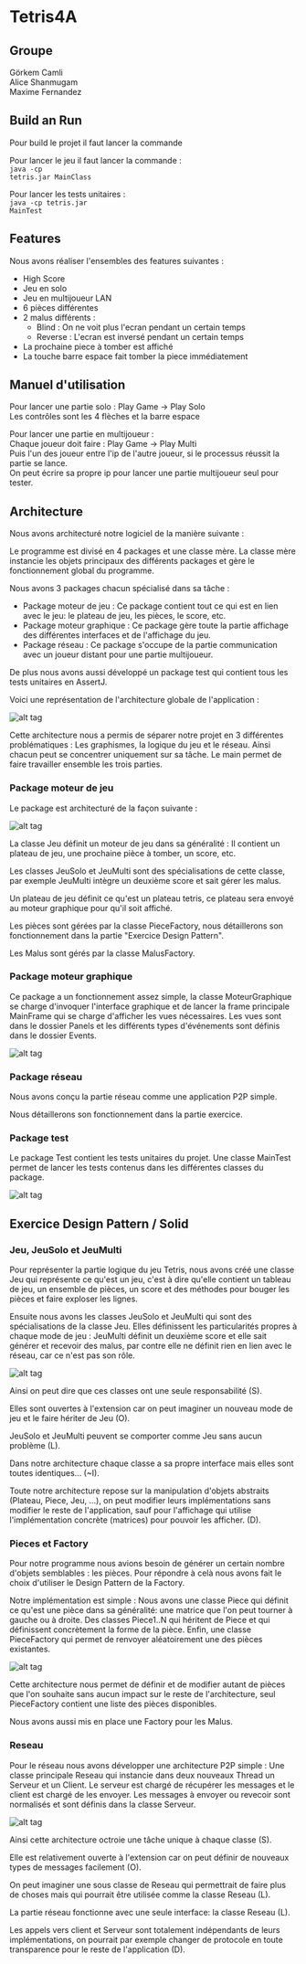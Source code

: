 # Tetris4A
## Groupe
Görkem Camli <br/>
Alice Shanmugam <br/>
Maxime Fernandez

## Build an Run

Pour build le projet il faut lancer la commande


Pour lancer le jeu il faut lancer la commande : </br>
<code>java -cp tetris.jar MainClass</code>

Pour lancer les tests unitaires : </br>
<code>java -cp tetris.jar MainTest</code>

## Features

Nous avons réaliser l'ensembles des features suivantes :

- High Score
- Jeu en solo
- Jeu en multijoueur LAN
- 6 pièces différentes
- 2 malus différents : 
  - Blind : On ne voit plus l'ecran pendant un certain temps
  - Reverse : L'ecran est inversé pendant un certain temps
- La prochaine piece à tomber est affiché
- La touche barre espace fait tomber la piece immédiatement


## Manuel d'utilisation

Pour lancer une partie solo : Play Game -> Play Solo <br/>
Les contrôles sont les 4 flèches et la barre espace

Pour lancer une partie en multijoueur : <br/>
Chaque joueur doit faire : Play Game -> Play Multi <br/>
Puis l'un des joueur entre l'ip de l'autre joueur, si le processus réussit la partie se lance.<br/>
On peut écrire sa propre ip pour lancer une partie multijoueur seul pour tester.

## Architecture

Nous avons architecturé notre logiciel de la manière suivante :

Le programme est divisé en 4 packages et une classe mère. La classe mère instancie les objets principaux des différents packages et gère le fonctionnement global du programme.

Nous avons 3 packages chacun spécialisé dans sa tâche :
- Package moteur de jeu : Ce package contient tout ce qui est en lien avec le jeu: le plateau de jeu, les pièces, le score, etc.
- Package moteur graphique : Ce package gère toute la partie affichage des différentes interfaces et de l'affichage du jeu.
- Package réseau : Ce package s'occupe de la partie communication avec un joueur distant pour une partie multijoueur.

De plus nous avons aussi développé un package test qui contient tous les tests unitaires en AssertJ.

Voici une représentation de l'architecture globale de l'application :

![alt tag](doc/package.png)

Cette architecture nous a permis de séparer notre projet en 3 différentes problématiques : Les graphismes, la logique du jeu et le réseau. Ainsi chacun peut se concentrer uniquement sur sa tâche. Le main permet de faire travailler ensemble les trois parties.

### Package moteur de jeu

Le package est architecturé de la façon suivante :

![alt tag](doc/moteurJeu.png)

La classe Jeu définit un moteur de jeu dans sa généralité : Il contient un plateau de jeu, une prochaine pièce à tomber, un score, etc.

Les classes JeuSolo et JeuMulti sont des spécialisations de cette classe, par exemple JeuMulti intègre un deuxième score et sait gérer les malus.

Un plateau de jeu définit ce qu'est un plateau tetris, ce plateau sera envoyé au moteur graphique pour qu'il soit affiché.

Les pièces sont gérées par la classe PieceFactory, nous détaillerons son fonctionnement dans la partie "Exercice Design Pattern".

Les Malus sont gérés par la classe MalusFactory.

### Package moteur graphique

Ce package a un fonctionnement assez simple, la classe MoteurGraphique se charge d'invoquer l'interface graphique et de lancer la frame principale MainFrame qui se charge d'afficher les vues nécessaires. Les vues sont dans le dossier Panels et les différents types d'événements sont définis dans le dossier Events.

![alt tag](doc/moteurgraphique.png)

### Package réseau

Nous avons conçu la partie réseau comme une application P2P simple.

Nous détaillerons son fonctionnement dans la partie exercice.

### Package test

Le package Test contient les tests unitaires du projet. Une classe MainTest permet de lancer les tests contenus dans les différentes classes du package.

![alt tag](doc/test.png)

## Exercice Design Pattern / Solid

### Jeu, JeuSolo et JeuMulti

Pour représenter la partie logique du jeu Tetris, nous avons créé une classe Jeu qui représente ce qu'est un jeu, c'est à dire qu'elle contient un tableau de jeu, un ensemble de pièces, un score et des méthodes pour bouger les pièces et faire exploser les lignes.

Ensuite nous avons les classes JeuSolo et JeuMulti qui sont des spécialisations de la classe Jeu. Elles définissent les particularités propres à chaque mode de jeu : JeuMulti définit un deuxième score et elle sait générer et recevoir des malus, par contre elle ne définit rien en lien avec le réseau, car ce n'est pas son rôle.

![alt tag](doc/Jeu.png)

Ainsi on peut dire que ces classes ont une seule responsabilité (S).

Elles sont ouvertes à l'extension car on peut imaginer un nouveau mode de jeu et le faire hériter de Jeu (O).

JeuSolo et JeuMulti peuvent se comporter comme Jeu sans aucun problème (L).

Dans notre architecture chaque classe a sa propre interface mais elles sont toutes identiques... (~I).

Toute notre architecture repose sur la manipulation d'objets abstraits (Plateau, Piece, Jeu, ...), on peut modifier leurs implémentations sans modifier le reste de l'application, sauf pour l'affichage qui utilise l'implémentation concrète (matrices) pour pouvoir les afficher. (D).

### Pieces et Factory

Pour notre programme nous avions besoin de générer un certain nombre d'objets semblables : les pièces. Pour répondre à celà nous avons fait le choix d'utiliser le Design Pattern de la Factory.

Notre implémentation est simple : Nous avons une classe Piece qui définit ce qu'est une pièce dans sa généralité: une matrice que l'on peut tourner à gauche ou à droite. Des classes Piece1..N qui héritent de Piece et qui définissent concrètement la forme de la pièce. Enfin, une classe PieceFactory qui permet de renvoyer aléatoirement une des pièces existantes.

![alt tag](doc/Pieces.png)

Cette architecture nous permet de définir et de modifier autant de pièces que l'on souhaite sans aucun impact sur le reste de l'architecture, seul PieceFactory contient une liste des pièces disponibles.

Nous avons aussi mis en place une Factory pour les Malus.

### Reseau

Pour le réseau nous avons développer une architecture P2P simple : Une classe principale Reseau qui instancie dans deux nouveaux Thread un Serveur et un Client. Le serveur est chargé de récupérer les messages et le client est chargé de les envoyer.
Les messages à envoyer ou revecoir sont normalisés et sont définis dans la classe Serveur.

![alt tag](doc/reseau.png)

Ainsi cette architecture octroie une tâche unique à chaque classe (S).

Elle est relativement ouverte à l'extension car on peut définir de nouveaux types de messages facilement (O).

On peut imaginer une sous classe de Reseau qui permettrait de faire plus de choses mais qui pourrait être utilisée comme la classe Reseau (L).

La partie réseau fonctionne avec une seule interface: la classe Reseau (L).

Les appels vers client et Serveur sont totalement indépendants de leurs implémentations, on pourrait par exemple changer de protocole en toute transparence pour le reste de l'application (D).
